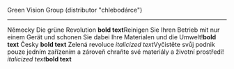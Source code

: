 Green Vision Group (distributor "chlebodárce")
________________________________________________________________________________________________________
Německy
Die grüne Revolution
 **bold text**Reinigen Sie Ihren Betrieb mit nur einem Gerät und schonen Sie dabei Ihre Materialen und die Umwelt!**bold text**
 Česky
 **bold text** Zelená revoluce 
*italicized text*Vyčistěte svůj podnik pouze jedním zařízením a zároveň chraňte své materiály a životní prostředí! *italicized text***bold text**

